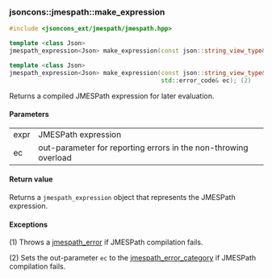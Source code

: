 ### jsoncons::jmespath::make_expression

```cpp
#include <jsoncons_ext/jmespath/jmespath.hpp>

template <class Json>
jmespath_expression<Json> make_expression(const json::string_view_type& expr); (1)

template <class Json>
jmespath_expression<Json> make_expression(const json::string_view_type& expr,
                                          std::error_code& ec); (2)
```

Returns a compiled JMESPath expression for later evaluation.

#### Parameters

<table>
  <tr>
    <td>expr</td>
    <td>JMESPath expression</td> 
  </tr>
  <tr>
    <td>ec</td>
    <td>out-parameter for reporting errors in the non-throwing overload</td> 
  </tr>
</table>

#### Return value

Returns a `jmespath_expression` object that represents the JMESPath expression.

#### Exceptions

(1) Throws a [jmespath_error](jmespath_error.md) if JMESPath compilation fails.

(2) Sets the out-parameter `ec` to the [jmespath_error_category](jmespath_errc.md) if JMESPath compilation fails. 

